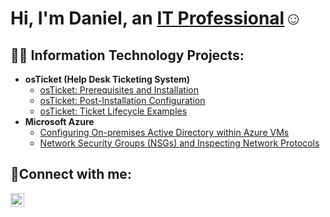 <h1>Hi, I'm Daniel, an <a href="https://linkedin.com/in/daniel-acevedo-927a0833b">IT Professional</a>☺</h1>

<h2>👨‍💻 Information Technology Projects:</h2>

- <b>osTicket (Help Desk Ticketing System)</b>
  - [osTicket: Prerequisites and Installation](https://github.com/da227977/osticket-prereqs)
  - [osTicket: Post-Installation Configuration](https://github.com/da227977/post-install-config)
  - [osTicket: Ticket Lifecycle Examples](https://github.com/da227977/ticket-lifecycle)
- <b>Microsoft Azure</b>
  - [Configuring On-premises Active Directory within Azure VMs](https://github.com/da227977/configure-ad)
  - [Network Security Groups (NSGs) and Inspecting Network Protocols](https://github.com/da227977/azure-network-protocols)

<h2>🤳Connect with me:</h2>

 
[<img align="left" alt="Josh | LinkedIn" width="22px" src="https://cdn.jsdelivr.net/npm/simple-icons@v3/icons/linkedin.svg" />][linkedin]
 
[linkedin]: https://linkedin.com/in/daniel-acevedo-927a0833b
